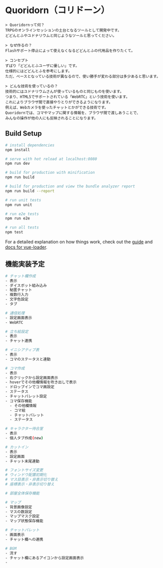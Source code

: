# Quoridorn（コリドーン）

```
> Quoridornって何？
TRPGのオンラインセッションの土台となるツールとして開発中です。
どどんとふやユドナリウムと同じようなツールと思ってください。

> なぜ作るの？
Flashサポート停止によって使えなくなるどどんとふの代用品を作りたくて。

> コンセプト
ずばり「どどんとふユーザに優しい」です。
仕様的にはどどんとふを参考にします。
ただ、ベースとなっている技術が異なるので、使い勝手が変わる部分は多少あると思います。

> どんな技術を使っているの？
技術的にはユドナリウムさんが使っているものと同じものを使います。
つまり、HTML5でサポートされている「WebRTC」という技術を使います。
これによりブラウザ間で直接やりとりができるようになります。
例えば、Webカメラを使ったチャットとかができる技術です。
Quoridornでは、コマやマップに関する情報を、ブラウザ間で渡しあうことで、
みんなの操作が他の人にも反映されることになります。
```

## Build Setup

``` bash
# install dependencies
npm install

# serve with hot reload at localhost:8080
npm run dev

# build for production with minification
npm run build

# build for production and view the bundle analyzer report
npm run build --report

# run unit tests
npm run unit

# run e2e tests
npm run e2e

# run all tests
npm test
```

For a detailed explanation on how things work, check out the [guide](http://vuejs-templates.github.io/webpack/) and [docs for vue-loader](http://vuejs.github.io/vue-loader).


## 機能実装予定

``` bash
# チャット欄作成
- 表示
- ダイスボット組み込み
- 秘匿チャット
- 複数行入力
- 文字色設定
- タブ

# 通信処理
- 設定画面表示
- WebRTC

# 立ち絵設定
- 表示
- チャット連携

# イニシアティブ表
- 表示
- コマのステータスと連動

# コマ作成
- 表示
- 右クリックから設定画面表示
- hoverでその他欄情報を吹き出しで表示
- ドロップインでコマ画設定
- ステータス
- チャットパレット設定
- コマ保存機能
  - その他欄情報
  - コマ絵
  - チャットパレット
  - ステータス

# キャラクター待合室
- 表示
- 個人タブ作成(new)

# カットイン
- 表示
- 設定画面
- チャット末尾連動

# フォントサイズ変更
# ウィンドウ配置初期化
# マス目表示・非表示切り替え
# 座標表示・非表示切り替え

# 部屋全体保存機能

# マップ
- 背景画像設定
- マスの数設定
- マップマスク設定
- マップ状態保存機能

# チャットパレット
- 画面表示
- チャット欄への連携

# BGM
- 流す
- チャット欄にあるアイコンから設定画面表示
- 
```
